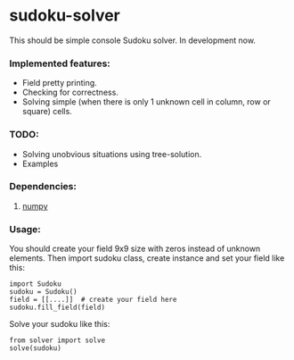 # sudoku-solver
This should be simple console Sudoku solver. In development now.

### Implemented features:
+ Field pretty printing.
+ Checking for correctness.
+ Solving simple (when there is only 1 unknown cell in column, row or square) cells.

### TODO:
+ Solving unobvious situations using tree-solution.
+ Examples

### Dependencies:
1. [numpy](http://www.numpy.org/)

### Usage:
You should create your field 9x9 size with zeros instead of unknown elements.
Then import sudoku class, create instance and set your field like this:

```
import Sudoku
sudoku = Sudoku()
field = [[....]]  # create your field here
sudoku.fill_field(field)
```

Solve your sudoku like this:

```
from solver import solve
solve(sudoku)
```
